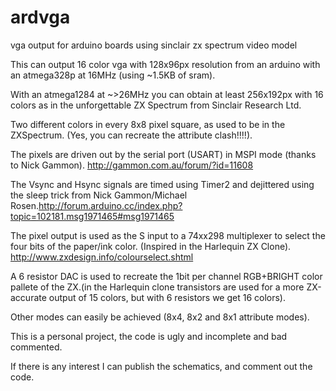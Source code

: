 # ardvga
vga output for arduino boards using sinclair zx spectrum video model

This can output 16 color vga with 128x96px resolution from an arduino with an atmega328p at 16MHz (using ~1.5KB of sram).

With an atmega1284 at ~>26MHz you can obtain at least 256x192px with 16 colors as in the unforgettable ZX Spectrum from Sinclair Research Ltd.

Two different colors in every 8x8 pixel square, as used to be in the ZXSpectrum. (Yes, you can recreate the attribute clash!!!!).

The pixels are driven out by the serial port (USART) in MSPI mode (thanks to Nick Gammon). http://gammon.com.au/forum/?id=11608

The Vsync and Hsync signals are timed using Timer2 and dejittered using the sleep trick from Nick Gammon/Michael Rosen.http://forum.arduino.cc/index.php?topic=102181.msg1971465#msg1971465

The pixel output is used as the S input to a 74xx298 multiplexer to select the four bits of the paper/ink color. (Inspired in the Harlequin ZX Clone). http://www.zxdesign.info/colourselect.shtml

A 6 resistor DAC is used to recreate the 1bit per channel RGB+BRIGHT color pallete of the ZX.(in the Harlequin clone transistors are used for a more ZX-accurate output of 15 colors, but with 6 resistors we get 16 colors).

Other modes can easily be achieved (8x4, 8x2 and 8x1 attribute modes).


This is a personal project, the code is ugly and incomplete and bad commented.


If there is any interest I can publish the schematics, and comment out the code.
